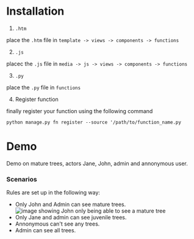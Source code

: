 # Installation

1. `.htm` 

place the `.htm` file in `template -> views -> components -> functions`

2. `.js`

placec the `.js` file in `media -> js -> views -> components -> functions`

3. `.py`

place the `.py` file in `functions`

4. Register function

finally register your function using the following command

```
python manage.py fn register --source '/path/to/function_name.py
```

# Demo
Demo on mature trees, actors Jane, John, admin and annonymous user.

### Scenarios

Rules are set up in the following way:
- Only John and Admin can see mature trees.
![image showing John only being able to see a mature tree](/imags/john.png)
- Only Jane and admin can see juvenile trees.
- Annonymous can't see any trees.
- Admin can see all trees.
